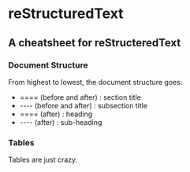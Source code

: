 reStructuredText
===============

A cheatsheet for reStructeredText
---------------------------------


### Document Structure

From highest to lowest, the document structure goes:

* ==== (before and after) : section title
* ---- (before and after) : subsection title
* ==== (after) : heading
* ---- (after) : sub-heading


### Tables

Tables are just crazy.

